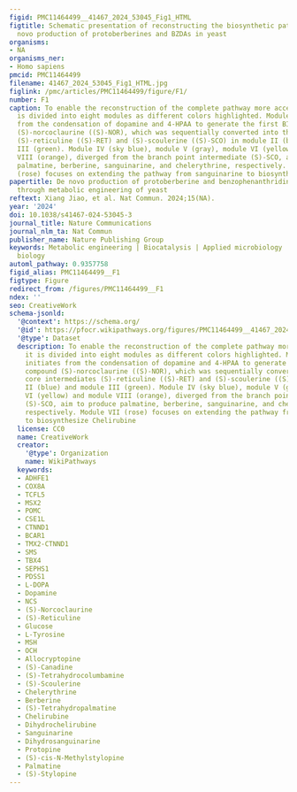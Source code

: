 ```yaml
---
figid: PMC11464499__41467_2024_53045_Fig1_HTML
figtitle: Schematic presentation of reconstructing the biosynthetic pathway for de
  novo production of protoberberines and BZDAs in yeast
organisms:
- NA
organisms_ner:
- Homo sapiens
pmcid: PMC11464499
filename: 41467_2024_53045_Fig1_HTML.jpg
figlink: /pmc/articles/PMC11464499/figure/F1/
number: F1
caption: To enable the reconstruction of the complete pathway more accessible, it
  is divided into eight modules as different colors highlighted. Module I (pink) initiates
  from the condensation of dopamine and 4-HPAA to generate the first BIA compound
  (S)-norcoclaurine ((S)-NOR), which was sequentially converted into the core intermediates
  (S)-reticuline ((S)-RET) and (S)-scoulerine ((S)-SCO) in module II (blue) and module
  III (green). Module IV (sky blue), module V (gray), module VI (yellow) and module
  VIII (orange), diverged from the branch point intermediate (S)-SCO, aim to produce
  palmatine, berberine, sanguinarine, and chelerythrine, respectively. Module VII
  (rose) focuses on extending the pathway from sanguinarine to biosynthesize Chelirubine
papertitle: De novo production of protoberberine and benzophenanthridine alkaloids
  through metabolic engineering of yeast
reftext: Xiang Jiao, et al. Nat Commun. 2024;15(NA).
year: '2024'
doi: 10.1038/s41467-024-53045-3
journal_title: Nature Communications
journal_nlm_ta: Nat Commun
publisher_name: Nature Publishing Group
keywords: Metabolic engineering | Biocatalysis | Applied microbiology | Synthetic
  biology
automl_pathway: 0.9357758
figid_alias: PMC11464499__F1
figtype: Figure
redirect_from: /figures/PMC11464499__F1
ndex: ''
seo: CreativeWork
schema-jsonld:
  '@context': https://schema.org/
  '@id': https://pfocr.wikipathways.org/figures/PMC11464499__41467_2024_53045_Fig1_HTML.html
  '@type': Dataset
  description: To enable the reconstruction of the complete pathway more accessible,
    it is divided into eight modules as different colors highlighted. Module I (pink)
    initiates from the condensation of dopamine and 4-HPAA to generate the first BIA
    compound (S)-norcoclaurine ((S)-NOR), which was sequentially converted into the
    core intermediates (S)-reticuline ((S)-RET) and (S)-scoulerine ((S)-SCO) in module
    II (blue) and module III (green). Module IV (sky blue), module V (gray), module
    VI (yellow) and module VIII (orange), diverged from the branch point intermediate
    (S)-SCO, aim to produce palmatine, berberine, sanguinarine, and chelerythrine,
    respectively. Module VII (rose) focuses on extending the pathway from sanguinarine
    to biosynthesize Chelirubine
  license: CC0
  name: CreativeWork
  creator:
    '@type': Organization
    name: WikiPathways
  keywords:
  - ADHFE1
  - COX8A
  - TCFL5
  - MSX2
  - POMC
  - CSE1L
  - CTNND1
  - BCAR1
  - TMX2-CTNND1
  - SMS
  - TBX4
  - SEPHS1
  - PDSS1
  - L-DOPA
  - Dopamine
  - NCS
  - (S)-Norcoclaurine
  - (S)-Reticuline
  - Glucose
  - L-Tyrosine
  - MSH
  - OCH
  - Allocryptopine
  - (S)-Canadine
  - (S)-Tetrahydrocolumbamine
  - (S)-Scoulerine
  - Chelerythrine
  - Berberine
  - (S)-Tetrahydropalmatine
  - Chelirubine
  - Dihydrochelirubine
  - Sanguinarine
  - Dihydrosanguinarine
  - Protopine
  - (S)-cis-N-Methylstylopine
  - Palmatine
  - (S)-Stylopine
---
```

